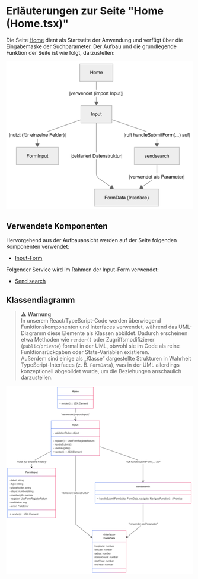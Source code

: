 # Erläuterungen zur Seite "Home (Home.tsx)"
Die Seite [Home](../src/pages/Home.tsx) dient als Startseite der Anwendung und verfügt über die Eingabemaske der Suchparameter. Der Aufbau und die grundlegende Funktion der Seite ist wie folgt, darzustellen:

![Overview](../doc/img/Home_Overview.png)

## Verwendete Komponenten
Hervorgehend aus der Aufbauansicht werden auf der Seite folgenden Komponenten verwendet:

- [Input-Form](../src/components/inputs.tsx)

Folgender Service wird im Rahmen der Input-Form verwendet: 
- [Send search](../src/services/sendsearch.tsx)



## Klassendiagramm
> ⚠ **Warnung**  
> In unserem React/TypeScript-Code werden überwiegend Funktionskomponenten und Interfaces verwendet, während das UML-Diagramm diese Elemente als Klassen abbildet. Dadurch erscheinen etwa Methoden wie `render()` oder Zugriffsmodifizierer (`public`/`private`) formal in der UML, obwohl sie im Code als reine Funktionsrückgaben oder State-Variablen existieren.  
> Außerdem sind einige als „Klasse“ dargestellte Strukturen in Wahrheit TypeScript-Interfaces (z. B. `FormData`), was in der UML allerdings konzeptionell abgebildet wurde, um die Beziehungen anschaulich darzustellen.


![Detailed](../doc/img/Home_Detailed.png)